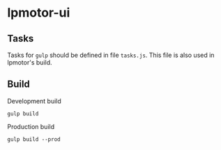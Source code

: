 # lpmotor-ui

## Tasks
Tasks for `gulp` should be defined in file `tasks.js`.
This file is also used in lpmotor's build.

## Build
Development build

    gulp build

Production build

    gulp build --prod